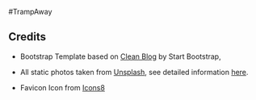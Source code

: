 #TrampAway

## Credits

- Bootstrap Template based on [Clean Blog](https://startbootstrap.com/themes/clean-blog/) by Start Bootstrap, 

- All static photos taken from [Unsplash](https://www.unsplash.com), see detailed information [here](CREDITS.MD).

- Favicon Icon from [Icons8](https://icons8.com/icon/86906/around-the-globe)



